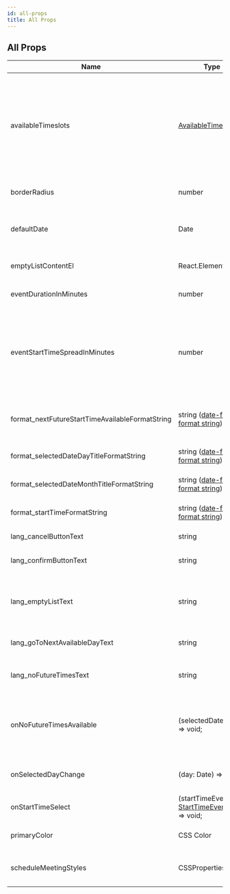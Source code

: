 ```yaml
---
id: all-props
title: All Props
---
```


## All Props

| Name                                            | Type                                                                                                   | Default                     | Explanation                                                                                                                                                                                   |
| ----------------------------------------------- | ------------------------------------------------------------------------------------------------------ | --------------------------- | --------------------------------------------------------------------------------------------------------------------------------------------------------------------------------------------- |
| availableTimeslots                              | [AvailableTimeslot[]](./types/#availabletimeslot)                                                      | Required                    | Timeslots of available time that events can be scheduled in. _Example: If you are available every day from 9am to 5pm, you would pass in an array of AvailableTimeslots with those datetimes_ |
| borderRadius                                    | number                                                                                                 | 0                           | Border radius for many of the components                                                                                                                                                      |
| defaultDate                                     | Date                                                                                                   | new Date()                  | Sets the initially selected date on the calendar if you don't want it to be 'today'.                                                                                                          |
| emptyListContentEl                              | React.ElementType                                                                                      | --                          | Element displayed when the start time events list is empty                                                                                                                                    |
| eventDurationInMinutes                          | number                                                                                                 | Required                    | The number of minutes each event will be scheduled.                                                                                                                                           |
| eventStartTimeSpreadInMinutes                   | number                                                                                                 | 30                          | The length between the next possible event start time. _Example: For 30, an event start time will be available 30 minutes after the previous event END time._                                 |
| format_nextFutureStartTimeAvailableFormatString | string (<a href="https://date-fns.org/v2.14.0/docs/format" target="_blank">date-fns format string</a>) | 'cccc, LLLL do'             | Format string for the next future start time that is available [see example](./examples/#startTimeFormatString)                                                                               |
| format_selectedDateDayTitleFormatString         | string (<a href="https://date-fns.org/v2.14.0/docs/format" target="_blank">date-fns format string</a>) | 'cccc, LLLL do'             | Format string for the date title [see example](./examples/#selectedDateDayTitleFormatString)                                                                                                  |
| format_selectedDateMonthTitleFormatString       | string (<a href="https://date-fns.org/v2.14.0/docs/format" target="_blank">date-fns format string</a>) | 'LLLL yyyy'                 | Format string for the month title [see example](./examples/#selectedDateMonthTitleFormatString)                                                                                               |
| format_startTimeFormatString                    | string (<a href="https://date-fns.org/v2.14.0/docs/format" target="_blank">date-fns format string</a>) | 'h:mm a'                    | Format string for the start time [see example](./examples/#startTimeFormatString)                                                                                                             |
| lang_cancelButtonText                           | string                                                                                                 | "Cancel"                    | Text displayed on the cancel button                                                                                                                                                           |
| lang_confirmButtonText                          | string                                                                                                 | "Confirm"                   | Text displayed on the start time confirm button                                                                                                                                               |
| lang_emptyListText                              | string                                                                                                 | "No times available"        | Text displayed when the start time events list is empty (unless emptyListContentEl is used instead)                                                                                           |
| lang_goToNextAvailableDayText                   | string                                                                                                 | "Next Available"            | Text displayed on the next available time button                                                                                                                                              |
| lang_noFutureTimesText                          | string                                                                                                 | "No future times available" | Text displayed when there are no future times available                                                                                                                                       |
| onNoFutureTimesAvailable                        | (selectedDate: Date) => void;                                                                          | --                          | Callback for when the selected day has no available times and there are no more times available in the future.                                                                                |
| onSelectedDayChange                             | (day: Date) => void;                                                                                   | --                          | Callback for when the selected day changes on the calendar                                                                                                                                    |
| onStartTimeSelect                               | (startTimeEventEmit: [StartTimeEventEmit](./types/#starttimeeventemit)) => void;                       | --                          | Callback for when a start time is clicked                                                                                                                                                     |
| primaryColor                                    | CSS Color                                                                                              | #3f5b85                     | Primary color to use for the component                                                                                                                                                        |
| scheduleMeetingStyles                           | CSSProperties                                                                                          | undefined                   | Styles Object for the Schedule Calendar paper container                                                                                                                                       |
